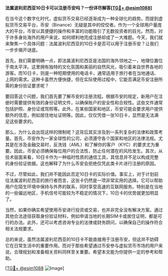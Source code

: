 **法属波利尼西亚10日卡可以注册币安吗？一份详尽解答[[TG💪+ @esim1088](https://t.me/s/esim1088)]**

在当今这个数字化时代，虚拟货币交易已经逐渐成为一种全球化的趋势。而提到虚拟货币交易平台，币安（Binance）无疑是其中的佼佼者。作为一个全球用户量庞大的平台，币安以其便捷的操作和丰富的功能吸引了无数投资者的目光。然而，对于许多身处海外的用户来说，如何顺利地完成注册却成了一大难题。今天，我们就来聚焦一个具体问题：法属波利尼西亚的10日卡是否可以用于注册币安？让我们一步步揭开谜底。

首先，我们需要明确一点，即法属波利尼西亚是法国的海外领地之一，地理位置位于南太平洋。这里拥有独特的文化氛围和美丽的自然风光，吸引着来自世界各地的游客。而10日卡，则是一种短期使用的电话卡，通常适用于旅行者在当地通话、上网的需求。这种卡虽然方便快捷，但在实际使用过程中，它能否满足币安注册所需的身份验证要求呢？

要回答这个问题，我们首先要了解币安的注册流程。根据币安的规定，新用户在注册时需要提供有效的身份证明文件，以确保账户的安全性和合规性。这些文件通常包括护照、身份证或驾照等。此外，在某些国家和地区，币安可能会要求用户提供额外的信息，例如居住地址证明等。因此，仅仅凭借一张10日卡，显然是无法满足这些要求的。

那么，为什么会出现这样的限制呢？这背后其实涉及到一系列复杂的法律和政策考量。首先，币安作为一家全球性的公司，必须遵守各个国家和地区的法律法规。尤其是在涉及金融交易时，反洗钱（AML）和了解你的客户（KYC）的要求尤为重要。因此，币安必须确保每位用户的合法性，防止任何潜在的风险发生。其次，从技术层面来看，10日卡作为一种临时性质的通信工具，其信息并不足以构成完整的身份验证依据。这也解释了为什么币安会拒绝仅凭此类卡片进行注册的原因。

不过，尽管如此，我们并不能因此否定10日卡的实际价值。事实上，对于计划前往法属波利尼西亚的旅行者而言，这张卡仍然是一项非常实用的选择。它可以帮助用户在陌生环境中保持与外界的联系，同时享受高速的互联网服务。特别是在当地的一些偏远地区，手机信号可能较为不稳定的情况下，10日卡的优势就更加明显了。

当然，如果你确实希望使用币安进行投资或交易，也并非完全没有解决方案。通过其他合法途径获取身份验证材料，例如申请当地的长期SIM卡或居住证明，都是可行的办法。此外，还可以考虑咨询专业的法律或财务顾问，以确保自己的操作符合相关法规要求。

总的来说，虽然法属波利尼西亚的10日卡不能直接用于注册币安，但这并不妨碍它在日常生活中的重要作用。而对于那些希望通过币安参与虚拟货币市场的用户来说，合理规划和准备相关资料同样至关重要。希望本文能为你提供一定的参考和帮助。

[[TG💪+ @esim1088](https://t.me/s/esim1088) ![Image](https://i.postimg.cc/4NQfJmqS/Snipaste-2025-05-13-00-14-12.png)]